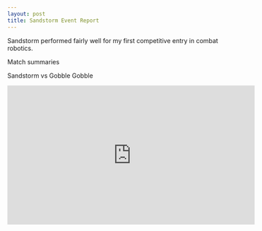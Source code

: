 ```yaml
---
layout: post
title: Sandstorm Event Report
---
```


Sandstorm performed fairly well for my first competitive entry in combat robotics. 

Match summaries

Sandstorm vs Gobble Gobble

<iframe width="560" height="315" src="https://www.youtube.com/embed/cfj5ilsl-es" frameborder="0" allow="autoplay; encrypted-media" allowfullscreen></iframe>

